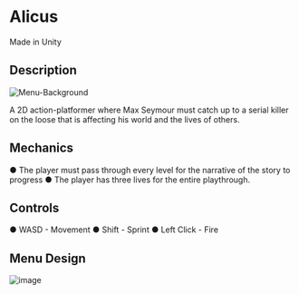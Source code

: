 # Alicus
Made in Unity 

## Description 

![Menu-Background](https://github.com/ReggieSimon/Alicus/assets/70024190/fda3778c-2432-40ae-8321-2585f56928eb)

A 2D action-platformer where Max Seymour must catch up to a serial killer on the loose
that is affecting his world and the lives of others.

## Mechanics

● The player must pass through every level for the narrative of the story to progress
● The player has three lives for the entire playthrough.


## Controls 

● WASD - Movement 
● Shift - Sprint
● Left Click - Fire 

## Menu Design 
![image](https://github.com/ReggieSimon/Alicus/assets/70024190/e183af07-c91a-4d72-bcb3-c872119dc47a)



